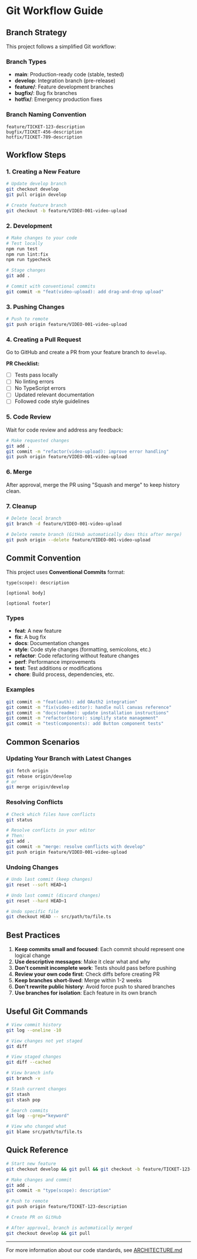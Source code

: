 # Git Workflow Guide

## Branch Strategy

This project follows a simplified Git workflow:

### Branch Types

- **main**: Production-ready code (stable, tested)
- **develop**: Integration branch (pre-release)
- **feature/**: Feature development branches
- **bugfix/**: Bug fix branches
- **hotfix/**: Emergency production fixes

### Branch Naming Convention

```
feature/TICKET-123-description
bugfix/TICKET-456-description
hotfix/TICKET-789-description
```

## Workflow Steps

### 1. Creating a New Feature

```bash
# Update develop branch
git checkout develop
git pull origin develop

# Create feature branch
git checkout -b feature/VIDEO-001-video-upload
```

### 2. Development

```bash
# Make changes to your code
# Test locally
npm run test
npm run lint:fix
npm run typecheck

# Stage changes
git add .

# Commit with conventional commits
git commit -m "feat(video-upload): add drag-and-drop upload"
```

### 3. Pushing Changes

```bash
# Push to remote
git push origin feature/VIDEO-001-video-upload
```

### 4. Creating a Pull Request

Go to GitHub and create a PR from your feature branch to `develop`.

**PR Checklist:**
- [ ] Tests pass locally
- [ ] No linting errors
- [ ] No TypeScript errors
- [ ] Updated relevant documentation
- [ ] Followed code style guidelines

### 5. Code Review

Wait for code review and address any feedback:

```bash
# Make requested changes
git add .
git commit -m "refactor(video-upload): improve error handling"
git push origin feature/VIDEO-001-video-upload
```

### 6. Merge

After approval, merge the PR using "Squash and merge" to keep history clean.

### 7. Cleanup

```bash
# Delete local branch
git branch -d feature/VIDEO-001-video-upload

# Delete remote branch (GitHub automatically does this after merge)
git push origin --delete feature/VIDEO-001-video-upload
```

## Commit Convention

This project uses **Conventional Commits** format:

```
type(scope): description

[optional body]

[optional footer]
```

### Types

- **feat**: A new feature
- **fix**: A bug fix
- **docs**: Documentation changes
- **style**: Code style changes (formatting, semicolons, etc.)
- **refactor**: Code refactoring without feature changes
- **perf**: Performance improvements
- **test**: Test additions or modifications
- **chore**: Build process, dependencies, etc.

### Examples

```bash
git commit -m "feat(auth): add OAuth2 integration"
git commit -m "fix(video-editor): handle null canvas reference"
git commit -m "docs(readme): update installation instructions"
git commit -m "refactor(store): simplify state management"
git commit -m "test(components): add Button component tests"
```

## Common Scenarios

### Updating Your Branch with Latest Changes

```bash
git fetch origin
git rebase origin/develop
# or
git merge origin/develop
```

### Resolving Conflicts

```bash
# Check which files have conflicts
git status

# Resolve conflicts in your editor
# Then:
git add .
git commit -m "merge: resolve conflicts with develop"
git push origin feature/VIDEO-001-video-upload
```

### Undoing Changes

```bash
# Undo last commit (keep changes)
git reset --soft HEAD~1

# Undo last commit (discard changes)
git reset --hard HEAD~1

# Undo specific file
git checkout HEAD -- src/path/to/file.ts
```

## Best Practices

1. **Keep commits small and focused**: Each commit should represent one logical change
2. **Use descriptive messages**: Make it clear what and why
3. **Don't commit incomplete work**: Tests should pass before pushing
4. **Review your own code first**: Check diffs before creating PR
5. **Keep branches short-lived**: Merge within 1-2 weeks
6. **Don't rewrite public history**: Avoid force push to shared branches
7. **Use branches for isolation**: Each feature in its own branch

## Useful Git Commands

```bash
# View commit history
git log --oneline -10

# View changes not yet staged
git diff

# View staged changes
git diff --cached

# View branch info
git branch -v

# Stash current changes
git stash
git stash pop

# Search commits
git log --grep="keyword"

# View who changed what
git blame src/path/to/file.ts
```

## Quick Reference

```bash
# Start new feature
git checkout develop && git pull && git checkout -b feature/TICKET-123-description

# Make changes and commit
git add .
git commit -m "type(scope): description"

# Push to remote
git push origin feature/TICKET-123-description

# Create PR on GitHub

# After approval, branch is automatically merged
git checkout develop && git pull
```

---

For more information about our code standards, see [ARCHITECTURE.md](./ARCHITECTURE.md)
